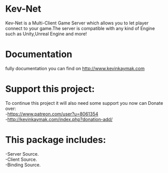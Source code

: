 # Kev-Net
Kev-Net is a Multi-Client Game Server which allows you to let player connect to your game.The server is compatible with any kind of Engine such as Unity,Unreal Engine and more!
# Documentation
fully documentation you can find on http://www.kevinkaymak.com
# Support this project:
To continue this project it will also need some support you now can Donate over:<br/>
-https://www.patreon.com/user?u=8061354<br/>
-http://kevinkaymak.com/index.php?donation-add/<br/>
# This package includes:
-Server Source.<br />
-Client Source.<br />
-Binding Source.<br />
